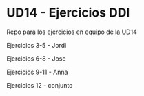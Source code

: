 # UD14 - Ejercicios DDl
<p>Repo para los ejercicios en equipo de la UD14</p>
<p>Ejercicios 3-5 - Jordi</p>
<p>Ejercicios 6-8 - Jose</p>
<p>Ejercicios 9-11 - Anna</p>
<p>Ejercicios 12 - conjunto</p>
